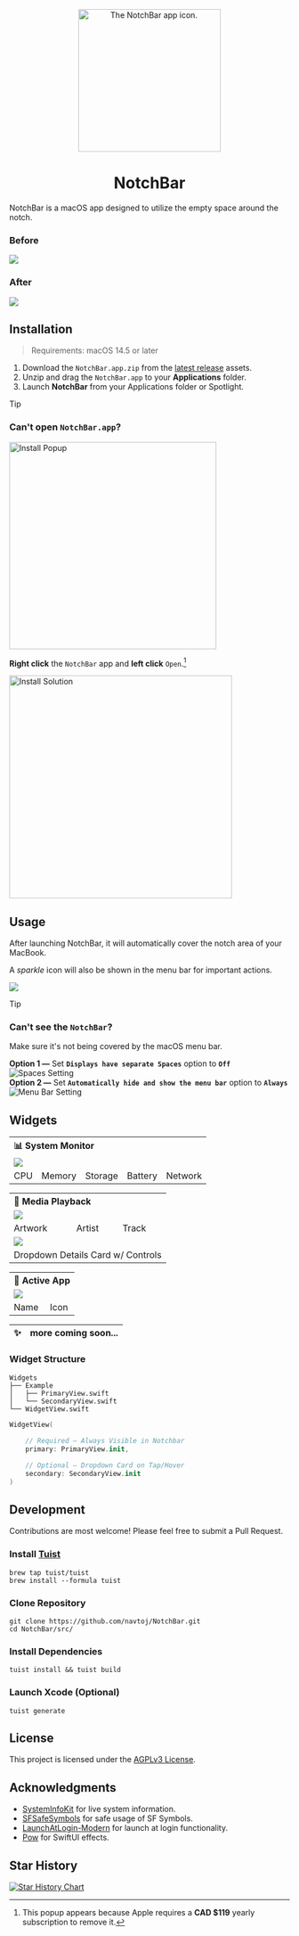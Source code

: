 <div align="center">
  <picture>
    <source media="(prefers-color-scheme: dark)" srcset="_assets/icon/dark.png" />
    <source media="(prefers-color-scheme: dark)" srcset="_assets/icon/light.png" />
    <img alt="The NotchBar app icon." src="_assets/icon/light.png" width=256 />
  </picture>
  <h1>NotchBar</h1>
</div>

NotchBar is a macOS app designed to utilize the empty space around the notch.

### Before
<img src="_assets/intro/before.png" />

### After
<img src="_assets/intro/after.png" />

## Installation

> Requirements: macOS 14.5 or later

<!-- 1. Download the [.app](https://github.com/navtoj/NotchBar/releases/latest/download/NotchBar.app.zip) from the [latest release](https://github.com/navtoj/NotchBar/releases/latest) on the [Releases](https://github.com/navtoj/NotchBar/releases) page. -->
1. Download the `NotchBar.app.zip` from the [latest release](https://github.com/navtoj/NotchBar/releases/latest) assets.
2. Unzip and drag the `NotchBar.app` to your **Applications** folder.
3. Launch **NotchBar** from your Applications folder or Spotlight.

<!-- ![Install.dmg](_assets/install/dmg.png) -->

> [!TIP]
> ### Can't open `NotchBar.app`?
> 
> <img width="372" alt="Install Popup" src="_assets/install/popup.png">
> 
> **Right click** the `NotchBar` app and **left click** `Open`.[^1]
> 
> <img width="400" alt="Install Solution" src="_assets/install/solution.png">

## Usage

After launching NotchBar, it will automatically cover the notch area of your MacBook.

A _sparkle_ icon will also be shown in the menu bar for important actions.

<img src="_assets/usage/menuBarItem.png" />

> [!TIP]
> ### Can't see the `NotchBar`?
> Make sure it's not being covered by the macOS menu bar.
> 
> **Option 1 —** Set **`Displays have separate Spaces`** option to **`Off`**
> <img alt="Spaces Setting" src="_assets/usage/settingsSpaces.png">
> <br>**Option 2 —** Set **`Automatically hide and show the menu bar`** option to **`Always`**
> <img alt="Menu Bar Setting" src="_assets/usage/settingsMenuBar.png">

## Widgets

<table>
  <tr></tr>
  <tr><th colspan="5" align="left">📊 System Monitor</th></tr>
  <tr><td colspan="5"><img src="_assets/widgets/systemMonitor.png" /></td></tr>
  <tr>
    <td>CPU</td>
    <td>Memory</td>
    <td>Storage</td>
    <td>Battery</td>
    <td>Network</td>
  </tr>
</table>
<table>
  <tr></tr>
  <tr><th colspan="3" align="left">🎵 Media Playback</th></tr>
  <tr><td colspan="3"><img src="_assets/widgets/mediaPlayback.png" /></td></tr>
  <tr>
    <td>Artwork</td>
    <td>Artist</td>
    <td>Track</td>
  </tr>
  <tr><td colspan="3"><img src="_assets/widgets/mediaPlaybackCard.png" /></td></tr>
  <tr><td colspan="3">Dropdown Details Card w/ Controls</tr>
</table>
<table>
  <tr></tr>
  <tr><th colspan="2" align="left">📱 Active App</th></tr>
  <tr><td colspan="2"><img src="_assets/widgets/activeApp.png" /></td></tr>
  <tr>
    <td>Name</td>
    <td>Icon</td>
  </tr>
</table>

|✨|more coming soon...|
|-|:-|

### Widget Structure

```
Widgets
├── Example
│   ├── PrimaryView.swift
│   └── SecondaryView.swift
└── WidgetView.swift
```

```swift
WidgetView(
	
	// Required – Always Visible in Notchbar
	primary: PrimaryView.init,

	// Optional – Dropdown Card on Tap/Hover
	secondary: SecondaryView.init
)
```

## Development

Contributions are most welcome! Please feel free to submit a Pull Request.

### Install [Tuist](https://github.com/tuist/tuist)

```shell
brew tap tuist/tuist
brew install --formula tuist
```

### Clone Repository

```shell
git clone https://github.com/navtoj/NotchBar.git
cd NotchBar/src/
```

### Install Dependencies

```shell
tuist install && tuist build
```

### Launch Xcode (Optional)

```shell
tuist generate
```

## License

This project is licensed under the [AGPLv3 License](LICENSE).

## Acknowledgments

- [SystemInfoKit](https://github.com/Kyome22/SystemInfoKit) for live system information.
- [SFSafeSymbols](https://github.com/SFSafeSymbols/SFSafeSymbols) for safe usage of SF Symbols.
- [LaunchAtLogin-Modern](https://github.com/sindresorhus/LaunchAtLogin-Modern) for launch at login functionality.
- [Pow](https://github.com/EmergeTools/Pow) for SwiftUI effects.

[^1]: This popup appears because Apple requires a **CAD $119** yearly subscription to remove it.

## Star History

<a href="https://star-history.com/#navtoj/notchbar&Timeline">
 <picture>
   <source media="(prefers-color-scheme: dark)" srcset="https://api.star-history.com/svg?repos=navtoj/notchbar&type=Timeline&theme=dark" />
   <source media="(prefers-color-scheme: light)" srcset="https://api.star-history.com/svg?repos=navtoj/notchbar&type=Timeline" />
   <img alt="Star History Chart" src="https://api.star-history.com/svg?repos=navtoj/notchbar&type=Timeline" />
 </picture>
</a>